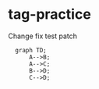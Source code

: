 # tag-practice
Change fix test patch

```mermaid
  graph TD;
      A-->B;
      A-->C;
      B-->D;
      C-->D;
```
